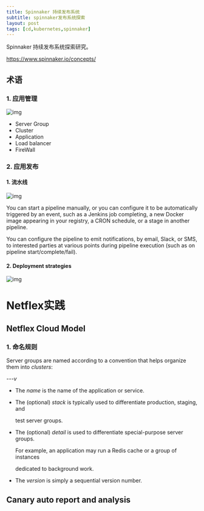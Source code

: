 ```yaml
---
title: Spinnaker 持续发布系统
subtitle: spinnaker发布系统探索
layout: post
tags: [cd,kubernetes,spinnaker]
---
```


Spinnaker 持续发布系统探索研究。



https://www.spinnaker.io/concepts/



## 术语



### 1. 应用管理

![img](https://www.spinnaker.io/concepts/clusters.png)

- Server Group
- Cluster
- Application
- Load balancer
- FireWall







### 2. 应用发布



#### 1. 流水线

![img](https://www.spinnaker.io/concepts/pipelines.png)

You can start a pipeline manually, or you can configure it to be automatically triggered by an event, such as a Jenkins job completing, a new Docker image appearing in your registry, a CRON schedule, or a stage in another pipeline.

You can configure the pipeline to emit notifications, by email, Slack, or SMS, to interested parties at various points during pipeline execution (such as on pipeline start/complete/fail).



#### 2. Deployment strategies

![img](https://www.spinnaker.io/concepts/deployment-strategies.png)



# Netflex实践

## Netflex Cloud Model

### 1. 命名规则

Server groups are named according to a convention that helps organize them into *clusters*: 

*<name>-<stack>-<detail>-v<version>* 

- The *name* is the name of the application or service. 

- The (optional) *stack* is typically used to differentiate production, staging, and 

  test server groups. 

- The (optional) *detail* is used to differentiate special-purpose server groups. 

  For example, an application may run a Redis cache or a group of instances 

  dedicated to background work. 

- The *version* is simply a sequential version number. 









## Canary auto report and analysis



